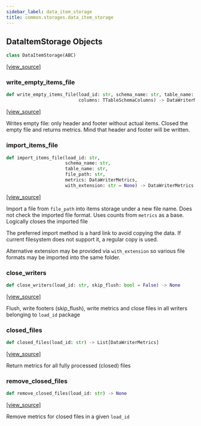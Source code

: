 ```yaml
---
sidebar_label: data_item_storage
title: common.storages.data_item_storage
---
```


## DataItemStorage Objects

```python
class DataItemStorage(ABC)
```

[[view_source]](https://github.com/dlt-hub/dlt/blob/9857029af018a582dd24da4070562f58bb7e9fc5/dlt/common/storages/data_item_storage.py#L15)

### write\_empty\_items\_file

```python
def write_empty_items_file(load_id: str, schema_name: str, table_name: str,
                           columns: TTableSchemaColumns) -> DataWriterMetrics
```

[[view_source]](https://github.com/dlt-hub/dlt/blob/9857029af018a582dd24da4070562f58bb7e9fc5/dlt/common/storages/data_item_storage.py#L47)

Writes empty file: only header and footer without actual items. Closed the
empty file and returns metrics. Mind that header and footer will be written.

### import\_items\_file

```python
def import_items_file(load_id: str,
                      schema_name: str,
                      table_name: str,
                      file_path: str,
                      metrics: DataWriterMetrics,
                      with_extension: str = None) -> DataWriterMetrics
```

[[view_source]](https://github.com/dlt-hub/dlt/blob/9857029af018a582dd24da4070562f58bb7e9fc5/dlt/common/storages/data_item_storage.py#L55)

Import a file from `file_path` into items storage under a new file name. Does not check
the imported file format. Uses counts from `metrics` as a base. Logically closes the imported file

The preferred import method is a hard link to avoid copying the data. If current filesystem does not
support it, a regular copy is used.

Alternative extension may be provided via `with_extension` so various file formats may be imported into the same folder.

### close\_writers

```python
def close_writers(load_id: str, skip_flush: bool = False) -> None
```

[[view_source]](https://github.com/dlt-hub/dlt/blob/9857029af018a582dd24da4070562f58bb7e9fc5/dlt/common/storages/data_item_storage.py#L75)

Flush, write footers (skip_flush), write metrics and close files in all
writers belonging to `load_id` package

### closed\_files

```python
def closed_files(load_id: str) -> List[DataWriterMetrics]
```

[[view_source]](https://github.com/dlt-hub/dlt/blob/9857029af018a582dd24da4070562f58bb7e9fc5/dlt/common/storages/data_item_storage.py#L87)

Return metrics for all fully processed (closed) files

### remove\_closed\_files

```python
def remove_closed_files(load_id: str) -> None
```

[[view_source]](https://github.com/dlt-hub/dlt/blob/9857029af018a582dd24da4070562f58bb7e9fc5/dlt/common/storages/data_item_storage.py#L96)

Remove metrics for closed files in a given `load_id`

